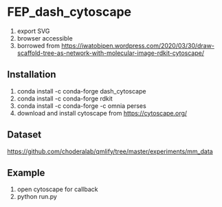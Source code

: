 # FEP_dash_cytoscape
1. export SVG
2. browser accessible
3. borrowed from https://iwatobipen.wordpress.com/2020/03/30/draw-scaffold-tree-as-network-with-molecular-image-rdkit-cytoscape/

## Installation
1. conda install -c conda-forge dash_cytoscape
2. conda install -c conda-forge rdkit
3. conda install -c conda-forge -c omnia perses
4. download and install cytoscape from https://cytoscape.org/

## Dataset
https://github.com/choderalab/qmlify/tree/master/experiments/mm_data

## Example
1. open cytoscape for callback
2. python run.py
